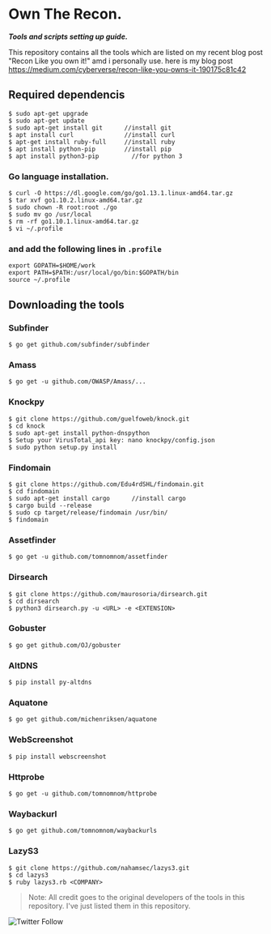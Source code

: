 # Own The Recon.

***Tools and scripts setting up guide.***

This repository contains all the tools which are listed on my recent blog post "Recon Like you own it!" amd i personally use.
here is my blog post https://medium.com/cyberverse/recon-like-you-owns-it-190175c81c42


## Required dependencis

```
$ sudo apt-get upgrade
$ sudo apt-get update
$ sudo apt-get install git      //install git
$ apt install curl              //install curl
$ apt-get install ruby-full     //install ruby
$ apt install python-pip        //install pip
$ apt install python3-pip	      //for python 3
```

### Go language installation.
```
$ curl -O https://dl.google.com/go/go1.13.1.linux-amd64.tar.gz
$ tar xvf go1.10.2.linux-amd64.tar.gz
$ sudo chown -R root:root ./go
$ sudo mv go /usr/local
$ rm -rf go1.10.1.linux-amd64.tar.gz
$ vi ~/.profile
```
### and add the following lines in `.profile`
```
export GOPATH=$HOME/work
export PATH=$PATH:/usr/local/go/bin:$GOPATH/bin
source ~/.profile
```

## Downloading the tools

### Subfinder
```
$ go get github.com/subfinder/subfinder
```

### Amass
```
$ go get -u github.com/OWASP/Amass/...
```

### Knockpy
```
$ git clone https://github.com/guelfoweb/knock.git
$ cd knock
$ sudo apt-get install python-dnspython
$ Setup your VirusTotal_api key: nano knockpy/config.json
$ sudo python setup.py install
```

### Findomain
```
$ git clone https://github.com/Edu4rdSHL/findomain.git
$ cd findomain
$ sudo apt-get install cargo      //install cargo
$ cargo build --release  
$ sudo cp target/release/findomain /usr/bin/
$ findomain
```

### Assetfinder
```
$ go get -u github.com/tomnomnom/assetfinder
```

### Dirsearch
```
$ git clone https://github.com/maurosoria/dirsearch.git
$ cd dirsearch
$ python3 dirsearch.py -u <URL> -e <EXTENSION>
```

### Gobuster
```
$ go get github.com/OJ/gobuster
```

### AltDNS
```
$ pip install py-altdns
```

### Aquatone
```
$ go get github.com/michenriksen/aquatone
```

### WebScreenshot
```
$ pip install webscreenshot
```

### Httprobe
```
$ go get -u github.com/tomnomnom/httprobe
```

### Waybackurl
```
$ go get github.com/tomnomnom/waybackurls
```

### LazyS3
```
$ git clone https://github.com/nahamsec/lazys3.git
$ cd lazys3
$ ruby lazys3.rb <COMPANY>
```



> Note: All credit goes to the original developers of the tools in this repository. I've just listed them in this repository.

![Twitter Follow](https://img.shields.io/twitter/follow/hetroublemakr?color=RED&style=flat-square)
